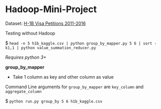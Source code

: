 # Hadoop-Mini-Project

Dataset: [H-1B Visa Petitions 2011-2016](https://www.kaggle.com/nsharan/h-1b-visa/data)

Testing without Hadoop

$ ```head -n 5 h1b_kaggle.csv | python group_by_mapper.py 5 6 | sort -k1,1 | python value_summation_reducer.py```

*Requires python 3+*


**group_by_mapper** 

- Take 1 column as key and other column as value

Command Line arguments for ```group_by_mapper``` are ```key_column``` and ```aggregate_column```

$ ```python run.py group_by 5 6 h1b_kaggle.csv```